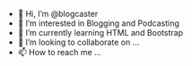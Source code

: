 - 👋 Hi, I’m @blogcaster
- 👀 I’m interested in Blogging and Podcasting
- 🌱 I’m currently learning HTML and Bootstrap
- 💞️ I’m looking to collaborate on ...
- 📫 How to reach me ...

<!---
blogcaster/blogcaster is a ✨ special ✨ repository because its `README.md` (this file) appears on your GitHub profile.
You can click the Preview link to take a look at your changes.
--->
